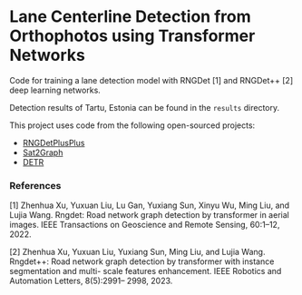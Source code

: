 # Lane Centerline Detection from Orthophotos using Transformer Networks

Code for training a lane detection model with RNGDet [1] and RNGDet++ [2] deep learning networks.

Detection results of Tartu, Estonia can be found in the `results` directory.

This project uses code from the following open-sourced projects:
* [RNGDetPlusPlus](https://github.com/TonyXuQAQ/RNGDetPlusPlus)
* [Sat2Graph](https://github.com/songtaohe/Sat2Graph)
* [DETR](https://github.com/facebookresearch/detr)

### References
[1] Zhenhua Xu, Yuxuan Liu, Lu Gan, Yuxiang Sun, Xinyu Wu, Ming Liu, and Lujia
Wang. Rngdet: Road network graph detection by transformer in aerial images.
IEEE Transactions on Geoscience and Remote Sensing, 60:1–12, 2022.

[2] Zhenhua Xu, Yuxuan Liu, Yuxiang Sun, Ming Liu, and Lujia Wang. Rngdet++:
Road network graph detection by transformer with instance segmentation and multi-
scale features enhancement. IEEE Robotics and Automation Letters, 8(5):2991–
2998, 2023.

